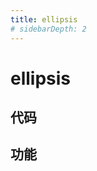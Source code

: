 ```yaml
---
title: ellipsis
# sidebarDepth: 2
---
```

# ellipsis
<ClientOnly>
  <!-- <aaA/> -->
</ClientOnly>

## 代码
## 功能